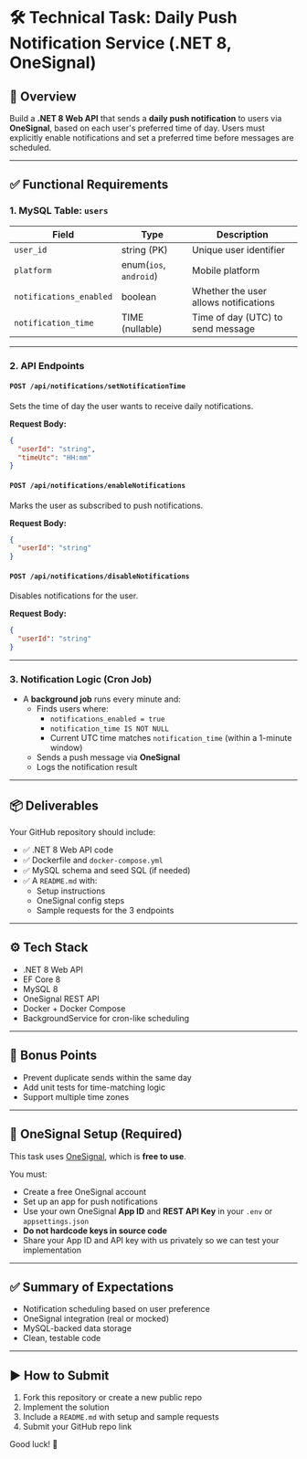 
# 🛠 Technical Task: Daily Push Notification Service (.NET 8, OneSignal)

## 🧾 Overview

Build a **.NET 8 Web API** that sends a **daily push notification** to users via **OneSignal**, based on each user's preferred time of day. Users must explicitly enable notifications and set a preferred time before messages are scheduled.

---

## ✅ Functional Requirements

### 1. MySQL Table: `users`

| Field                   | Type                        | Description                          |
|------------------------|-----------------------------|--------------------------------------|
| `user_id`              | string (PK)                 | Unique user identifier               |
| `platform`             | enum(`ios`, `android`)      | Mobile platform                      |
| `notifications_enabled`| boolean                     | Whether the user allows notifications|
| `notification_time`    | TIME (nullable)             | Time of day (UTC) to send message    |

---

### 2. API Endpoints

#### `POST /api/notifications/setNotificationTime`
Sets the time of day the user wants to receive daily notifications.

**Request Body:**
```json
{
  "userId": "string",
  "timeUtc": "HH:mm"
}
```

#### `POST /api/notifications/enableNotifications`
Marks the user as subscribed to push notifications.

**Request Body:**
```json
{
  "userId": "string"
}
```

#### `POST /api/notifications/disableNotifications`
Disables notifications for the user.

**Request Body:**
```json
{
  "userId": "string"
}
```

---

### 3. Notification Logic (Cron Job)

- A **background job** runs every minute and:
  - Finds users where:
    - `notifications_enabled = true`
    - `notification_time IS NOT NULL`
    - Current UTC time matches `notification_time` (within a 1-minute window)
  - Sends a push message via **OneSignal**
  - Logs the notification result
  
---

## 📦 Deliverables

Your GitHub repository should include:

- ✅ .NET 8 Web API code
- ✅ Dockerfile and `docker-compose.yml`
- ✅ MySQL schema and seed SQL (if needed)
- ✅ A `README.md` with:
  - Setup instructions
  - OneSignal config steps
  - Sample requests for the 3 endpoints

---

## ⚙️ Tech Stack

- .NET 8 Web API
- EF Core 8
- MySQL 8
- OneSignal REST API
- Docker + Docker Compose
- BackgroundService for cron-like scheduling

---

## 🧠 Bonus Points

- Prevent duplicate sends within the same day
- Add unit tests for time-matching logic
- Support multiple time zones

---

## 🔐 OneSignal Setup (Required)

This task uses [OneSignal](https://onesignal.com), which is **free to use**.

You must:
- Create a free OneSignal account
- Set up an app for push notifications
- Use your own OneSignal **App ID** and **REST API Key** in your `.env` or `appsettings.json`
- **Do not hardcode keys in source code**
- Share your App ID and API key with us privately so we can test your implementation

---

## ✅ Summary of Expectations

- Notification scheduling based on user preference
- OneSignal integration (real or mocked)
- MySQL-backed data storage
- Clean, testable code

---

## ▶️ How to Submit

1. Fork this repository or create a new public repo
2. Implement the solution
3. Include a `README.md` with setup and sample requests
4. Submit your GitHub repo link

Good luck! 🚀

